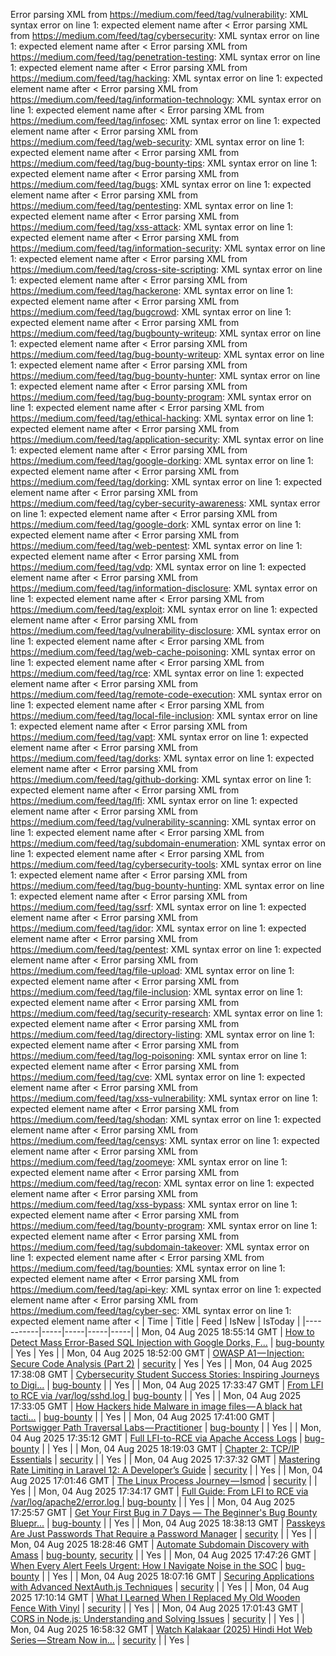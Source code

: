 Error parsing XML from https://medium.com/feed/tag/vulnerability: XML syntax error on line 1: expected element name after <
Error parsing XML from https://medium.com/feed/tag/cybersecurity: XML syntax error on line 1: expected element name after <
Error parsing XML from https://medium.com/feed/tag/penetration-testing: XML syntax error on line 1: expected element name after <
Error parsing XML from https://medium.com/feed/tag/hacking: XML syntax error on line 1: expected element name after <
Error parsing XML from https://medium.com/feed/tag/information-technology: XML syntax error on line 1: expected element name after <
Error parsing XML from https://medium.com/feed/tag/infosec: XML syntax error on line 1: expected element name after <
Error parsing XML from https://medium.com/feed/tag/web-security: XML syntax error on line 1: expected element name after <
Error parsing XML from https://medium.com/feed/tag/bug-bounty-tips: XML syntax error on line 1: expected element name after <
Error parsing XML from https://medium.com/feed/tag/bugs: XML syntax error on line 1: expected element name after <
Error parsing XML from https://medium.com/feed/tag/pentesting: XML syntax error on line 1: expected element name after <
Error parsing XML from https://medium.com/feed/tag/xss-attack: XML syntax error on line 1: expected element name after <
Error parsing XML from https://medium.com/feed/tag/information-security: XML syntax error on line 1: expected element name after <
Error parsing XML from https://medium.com/feed/tag/cross-site-scripting: XML syntax error on line 1: expected element name after <
Error parsing XML from https://medium.com/feed/tag/hackerone: XML syntax error on line 1: expected element name after <
Error parsing XML from https://medium.com/feed/tag/bugcrowd: XML syntax error on line 1: expected element name after <
Error parsing XML from https://medium.com/feed/tag/bugbounty-writeup: XML syntax error on line 1: expected element name after <
Error parsing XML from https://medium.com/feed/tag/bug-bounty-writeup: XML syntax error on line 1: expected element name after <
Error parsing XML from https://medium.com/feed/tag/bug-bounty-hunter: XML syntax error on line 1: expected element name after <
Error parsing XML from https://medium.com/feed/tag/bug-bounty-program: XML syntax error on line 1: expected element name after <
Error parsing XML from https://medium.com/feed/tag/ethical-hacking: XML syntax error on line 1: expected element name after <
Error parsing XML from https://medium.com/feed/tag/application-security: XML syntax error on line 1: expected element name after <
Error parsing XML from https://medium.com/feed/tag/google-dorking: XML syntax error on line 1: expected element name after <
Error parsing XML from https://medium.com/feed/tag/dorking: XML syntax error on line 1: expected element name after <
Error parsing XML from https://medium.com/feed/tag/cyber-security-awareness: XML syntax error on line 1: expected element name after <
Error parsing XML from https://medium.com/feed/tag/google-dork: XML syntax error on line 1: expected element name after <
Error parsing XML from https://medium.com/feed/tag/web-pentest: XML syntax error on line 1: expected element name after <
Error parsing XML from https://medium.com/feed/tag/vdp: XML syntax error on line 1: expected element name after <
Error parsing XML from https://medium.com/feed/tag/information-disclosure: XML syntax error on line 1: expected element name after <
Error parsing XML from https://medium.com/feed/tag/exploit: XML syntax error on line 1: expected element name after <
Error parsing XML from https://medium.com/feed/tag/vulnerability-disclosure: XML syntax error on line 1: expected element name after <
Error parsing XML from https://medium.com/feed/tag/web-cache-poisoning: XML syntax error on line 1: expected element name after <
Error parsing XML from https://medium.com/feed/tag/rce: XML syntax error on line 1: expected element name after <
Error parsing XML from https://medium.com/feed/tag/remote-code-execution: XML syntax error on line 1: expected element name after <
Error parsing XML from https://medium.com/feed/tag/local-file-inclusion: XML syntax error on line 1: expected element name after <
Error parsing XML from https://medium.com/feed/tag/vapt: XML syntax error on line 1: expected element name after <
Error parsing XML from https://medium.com/feed/tag/dorks: XML syntax error on line 1: expected element name after <
Error parsing XML from https://medium.com/feed/tag/github-dorking: XML syntax error on line 1: expected element name after <
Error parsing XML from https://medium.com/feed/tag/lfi: XML syntax error on line 1: expected element name after <
Error parsing XML from https://medium.com/feed/tag/vulnerability-scanning: XML syntax error on line 1: expected element name after <
Error parsing XML from https://medium.com/feed/tag/subdomain-enumeration: XML syntax error on line 1: expected element name after <
Error parsing XML from https://medium.com/feed/tag/cybersecurity-tools: XML syntax error on line 1: expected element name after <
Error parsing XML from https://medium.com/feed/tag/bug-bounty-hunting: XML syntax error on line 1: expected element name after <
Error parsing XML from https://medium.com/feed/tag/ssrf: XML syntax error on line 1: expected element name after <
Error parsing XML from https://medium.com/feed/tag/idor: XML syntax error on line 1: expected element name after <
Error parsing XML from https://medium.com/feed/tag/pentest: XML syntax error on line 1: expected element name after <
Error parsing XML from https://medium.com/feed/tag/file-upload: XML syntax error on line 1: expected element name after <
Error parsing XML from https://medium.com/feed/tag/file-inclusion: XML syntax error on line 1: expected element name after <
Error parsing XML from https://medium.com/feed/tag/security-research: XML syntax error on line 1: expected element name after <
Error parsing XML from https://medium.com/feed/tag/directory-listing: XML syntax error on line 1: expected element name after <
Error parsing XML from https://medium.com/feed/tag/log-poisoning: XML syntax error on line 1: expected element name after <
Error parsing XML from https://medium.com/feed/tag/cve: XML syntax error on line 1: expected element name after <
Error parsing XML from https://medium.com/feed/tag/xss-vulnerability: XML syntax error on line 1: expected element name after <
Error parsing XML from https://medium.com/feed/tag/shodan: XML syntax error on line 1: expected element name after <
Error parsing XML from https://medium.com/feed/tag/censys: XML syntax error on line 1: expected element name after <
Error parsing XML from https://medium.com/feed/tag/zoomeye: XML syntax error on line 1: expected element name after <
Error parsing XML from https://medium.com/feed/tag/recon: XML syntax error on line 1: expected element name after <
Error parsing XML from https://medium.com/feed/tag/xss-bypass: XML syntax error on line 1: expected element name after <
Error parsing XML from https://medium.com/feed/tag/bounty-program: XML syntax error on line 1: expected element name after <
Error parsing XML from https://medium.com/feed/tag/subdomain-takeover: XML syntax error on line 1: expected element name after <
Error parsing XML from https://medium.com/feed/tag/bounties: XML syntax error on line 1: expected element name after <
Error parsing XML from https://medium.com/feed/tag/api-key: XML syntax error on line 1: expected element name after <
Error parsing XML from https://medium.com/feed/tag/cyber-sec: XML syntax error on line 1: expected element name after <
| Time | Title | Feed | IsNew | IsToday |
|-----------|-----|-----|-----|-----|
| Mon, 04 Aug 2025 18:55:14 GMT | [How to Detect Mass Error-Based SQL Injection with Google Dorks, F...](https://freedium.cfd/https://medium.com/p/8c6724ddd9d3) | [bug-bounty](https://medium.com/feed/tag/bug-bounty) | Yes | Yes |
| Mon, 04 Aug 2025 18:52:00 GMT | [OWASP A1 — Injection: Secure Code Analysis (Part 2)](https://freedium.cfd/https://medium.com/p/cac0ce219fec) | [security](https://medium.com/feed/tag/security) | Yes | Yes |
| Mon, 04 Aug 2025 17:38:08 GMT | [Cybersecurity Student Success Stories: Inspiring Journeys to Digi...](https://freedium.cfd/https://medium.com/p/03e51470c540) | [bug-bounty](https://medium.com/feed/tag/bug-bounty) |  | Yes |
| Mon, 04 Aug 2025 17:33:47 GMT | [ From LFI to RCE via /var/log/sshd.log ](https://freedium.cfd/https://medium.com/p/1cd81cd318ef) | [bug-bounty](https://medium.com/feed/tag/bug-bounty) |  | Yes |
| Mon, 04 Aug 2025 17:33:05 GMT | [How Hackers hide Malware in image files — A black hat tacti...](https://freedium.cfd/https://medium.com/p/efe0b2b5fb5c) | [bug-bounty](https://medium.com/feed/tag/bug-bounty) |  | Yes |
| Mon, 04 Aug 2025 17:41:00 GMT | [Portswigger Path Traversal Labs — Practitioner](https://freedium.cfd/https://medium.com/p/e28541cf8134) | [bug-bounty](https://medium.com/feed/tag/bug-bounty) |  | Yes |
| Mon, 04 Aug 2025 17:35:12 GMT | [ Full LFI-to-RCE via Apache Access Logs](https://freedium.cfd/https://medium.com/p/e521ec06ec1a) | [bug-bounty](https://medium.com/feed/tag/bug-bounty) |  | Yes |
| Mon, 04 Aug 2025 18:19:03 GMT | [ Chapter 2: TCP/IP Essentials](https://freedium.cfd/https://medium.com/p/a6b5b97e60e3) | [security](https://medium.com/feed/tag/security) |  | Yes |
| Mon, 04 Aug 2025 17:37:32 GMT | [Mastering Rate Limiting in Laravel 12: A Developer’s Guide](https://freedium.cfd/https://medium.com/p/1b4f4bae2d5f) | [security](https://medium.com/feed/tag/security) |  | Yes |
| Mon, 04 Aug 2025 17:01:46 GMT | [The Linux Process Journey — lsmod](https://freedium.cfd/https://medium.com/p/9186514ff301) | [security](https://medium.com/feed/tag/security) |  | Yes |
| Mon, 04 Aug 2025 17:34:17 GMT | [ Full Guide: From LFI to RCE via /var/log/apache2/error.log ](https://freedium.cfd/https://medium.com/p/0f364049b107) | [bug-bounty](https://medium.com/feed/tag/bug-bounty) |  | Yes |
| Mon, 04 Aug 2025 17:25:57 GMT | [Get Your First Bug in 7 Days — The Beginner's Bug Bounty Bluepr...](https://freedium.cfd/https://medium.com/p/865d2be6f9bb) | [bug-bounty](https://medium.com/feed/tag/bug-bounty) |  | Yes |
| Mon, 04 Aug 2025 18:38:13 GMT | [Passkeys Are Just Passwords That Require a Password Manager](https://freedium.cfd/https://medium.com/p/ebb7f2fdcadf) | [security](https://medium.com/feed/tag/security) |  | Yes |
| Mon, 04 Aug 2025 18:28:46 GMT | [Automate Subdomain Discovery with Amass](https://freedium.cfd/https://medium.com/p/57c3c665df61) | [bug-bounty](https://medium.com/feed/tag/bug-bounty), [security](https://medium.com/feed/tag/security) |  | Yes |
| Mon, 04 Aug 2025 17:47:26 GMT | [When Every Alert Feels Urgent: How I Navigate Noise in the SOC](https://freedium.cfd/https://medium.com/p/d721eafaa945) | [bug-bounty](https://medium.com/feed/tag/bug-bounty) |  | Yes |
| Mon, 04 Aug 2025 18:07:16 GMT | [Securing Applications with Advanced NextAuth.js Techniques](https://freedium.cfd/https://medium.com/p/af6f0024e84e) | [security](https://medium.com/feed/tag/security) |  | Yes |
| Mon, 04 Aug 2025 17:10:14 GMT | [What I Learned When I Replaced My Old Wooden Fence With Vinyl](https://freedium.cfd/https://medium.com/p/fb0ee6183413) | [security](https://medium.com/feed/tag/security) |  | Yes |
| Mon, 04 Aug 2025 17:01:43 GMT | [CORS in Node.js: Understanding and Solving Issues](https://freedium.cfd/https://medium.com/p/d9576a0ee309) | [security](https://medium.com/feed/tag/security) |  | Yes |
| Mon, 04 Aug 2025 16:58:32 GMT | [ Watch Kalakaar (2025) Hindi Hot Web Series — Stream Now in...](https://freedium.cfd/https://medium.com/p/f38aa5700381) | [security](https://medium.com/feed/tag/security) |  | Yes |
